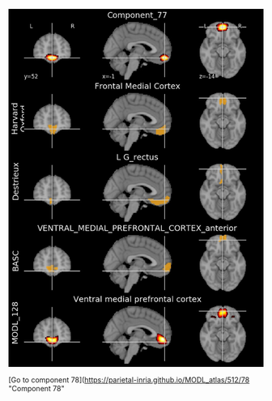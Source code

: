 


![77](preliminary/77.jpg "Component 77")

[Go to component 78](https://parietal-inria.github.io/MODL_atlas/512/78 "Component 78"
